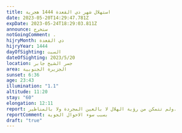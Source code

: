 ```yaml
---
title: استهلال شهر ذي القعدة 1444 هجرية
date: 2023-05-20T14:29:47.781Z
expDate: 2023-05-24T18:29:03.811Z
announce: ستخرج
notGoingComment: .
hijryMonth: ذي القعدة
hijryYear: 1444
dayOfSighting: السبت
dateOfSighting: 2023/5/20
location: جسر الشيخ جابر
area: الجزيرة الجنوبية
sunset: 6:36
age: 23:43
illumination: "1.1"
altitude: 11:20
stay: "60"
elongation: 12:11
report: ولم تتمكن من رؤية الهلال لا بالعين المجردة ولا بالمناظير.
reportComment: بسبب سوء الاحوال الجوية
draft: "true"
---
```

